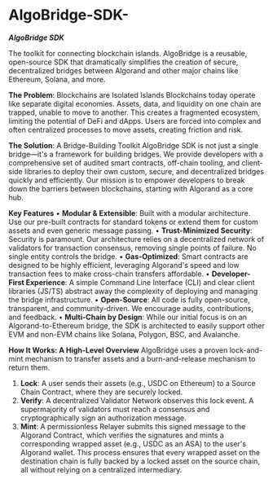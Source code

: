 # AlgoBridge-SDK-
***AlgoBridge SDK***

The toolkit for connecting blockchain islands. AlgoBridge is a reusable, open-source SDK that dramatically simplifies the creation of secure, decentralized bridges between Algorand and other major chains like Ethereum, Solana, and more.

**The Problem**: Blockchains are Isolated Islands
Blockchains today operate like separate digital economies. Assets, data, and liquidity on one chain are trapped, unable to move to another. This creates a fragmented ecosystem, limiting the potential of DeFi and dApps. Users are forced into complex and often centralized processes to move assets, creating friction and risk.

**The Solution**: A Bridge-Building Toolkit
AlgoBridge SDK is not just a single bridge—it's a framework for building bridges. We provide developers with a comprehensive set of audited smart contracts, off-chain tooling, and client-side libraries to deploy their own custom, secure, and decentralized bridges quickly and efficiently.
Our mission is to empower developers to break down the barriers between blockchains, starting with Algorand as a core hub.

**Key Features**
•	**Modular & Extensible**: Built with a modular architecture. Use our pre-built contracts for standard tokens or extend them for custom assets and even generic message passing.
•	**Trust-Minimized Security**: Security is paramount. Our architecture relies on a decentralized network of validators for transaction consensus, removing single points of failure. No single entity controls the bridge.
•	**Gas-Optimized**: Smart contracts are designed to be highly efficient, leveraging Algorand's speed and low transaction fees to make cross-chain transfers affordable.
•	**Developer-First Experience**: A simple Command Line Interface (CLI) and clear client libraries (JS/TS) abstract away the complexity of deploying and managing the bridge infrastructure.
• **Open-Source**: All code is fully open-source, transparent, and community-driven. We encourage audits, contributions, and feedback.
•	**Multi-Chain by Design**: While our initial focus is on an Algorand-to-Ethereum bridge, the SDK is architected to easily support other EVM and non-EVM chains like Solana, Polygon, BSC, and Avalanche.

 **How It Works: A High-Level Overview**
AlgoBridge uses a proven lock-and-mint mechanism to transfer assets and a burn-and-release mechanism to return them.
1.	**Lock**: A user sends their assets (e.g., USDC on Ethereum) to a Source Chain Contract, where they are securely locked.
2.	**Verify**: A decentralized Validator Network observes this lock event. A supermajority of validators must reach a consensus and cryptographically sign an authorization message.
3.	**Mint**: A permissionless Relayer submits this signed message to the Algorand Contract, which verifies the signatures and mints a corresponding wrapped asset (e.g., USDC as an ASA) to the user's Algorand wallet.
This process ensures that every wrapped asset on the destination chain is fully backed by a locked asset on the source chain, all without relying on a centralized intermediary.

